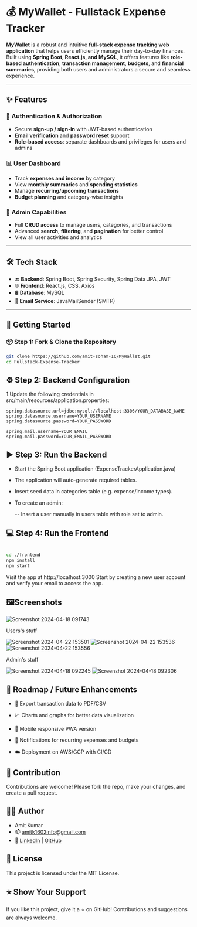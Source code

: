 # 💰 MyWallet - Fullstack Expense Tracker

**MyWallet** is a robust and intuitive **full-stack expense tracking web application** that helps users efficiently manage their day-to-day finances. Built using **Spring Boot, React.js, and MySQL**, it offers features like **role-based authentication**, **transaction management**, **budgets**, and **financial summaries**, providing both users and administrators a secure and seamless experience.

---

## ✨ Features

### 👤 **Authentication & Authorization**
- Secure **sign-up / sign-in** with JWT-based authentication
- **Email verification** and **password reset** support
- **Role-based access**: separate dashboards and privileges for users and admins

### 📊 **User Dashboard**
- Track **expenses and income** by category
- View **monthly summaries** and **spending statistics**
- Manage **recurring/upcoming transactions**
- **Budget planning** and category-wise insights

### 🔧 **Admin Capabilities**
- Full **CRUD access** to manage users, categories, and transactions
- Advanced **search**, **filtering**, and **pagination** for better control
- View all user activities and analytics

---

## 🛠️ Tech Stack

- 🔙 **Backend**: Spring Boot, Spring Security, Spring Data JPA, JWT
- 🌐 **Frontend**: React.js, CSS, Axios
- 🛢️ **Database**: MySQL
- 📧 **Email Service**: JavaMailSender (SMTP)

---

## 🚀 Getting Started

### 📦 Step 1: Fork & Clone the Repository

```bash
git clone https://github.com/amit-soham-16/MyWallet.git
cd Fullstack-Expense-Tracker
```
## ⚙️ Step 2: Backend Configuration
1.Update the following credentials in src/main/resources/application.properties:

```properties
spring.datasource.url=jdbc:mysql://localhost:3306/YOUR_DATABASE_NAME
spring.datasource.username=YOUR_USERNAME
spring.datasource.password=YOUR_PASSWORD

spring.mail.username=YOUR_EMAIL
spring.mail.password=YOUR_EMAIL_PASSWORD
```
## ▶️ Step 3: Run the Backend
- Start the Spring Boot application (ExpenseTrackerApplication.java)

- The application will auto-generate required tables.

- Insert seed data in categories table (e.g. expense/income types).

- To create an admin:

    -- Insert a user manually in users table with role set to admin.

## 💻 Step 4: Run the Frontend
```bash

cd ./frontend
npm install
npm start
```
Visit the app at http://localhost:3000
Start by creating a new user account and verify your email to access the app.






## 🖼️Screenshots


![Screenshot 2024-04-18 091743](https://github.com/DharshiBalasubramaniyam/Fullstack-Expense-Tracker/assets/139672976/dbcfdbd2-d515-4197-b5ff-11ba0aed2dcf)


Users's stuff

![Screenshot 2024-04-22 153501](https://github.com/DharshiBalasubramaniyam/Fullstack-Expense-Tracker/assets/139672976/a8e6d65b-626f-493e-922d-dd7c26d8294c)
![Screenshot 2024-04-22 153536](https://github.com/DharshiBalasubramaniyam/Fullstack-Expense-Tracker/assets/139672976/ed01d05e-cead-43c5-8959-6b64615fee43)
![Screenshot 2024-04-22 153556](https://github.com/DharshiBalasubramaniyam/Fullstack-Expense-Tracker/assets/139672976/40ab0b82-b38d-4a19-9044-d226e3f345ed)




Admin's stuff

![Screenshot 2024-04-18 092245](https://github.com/DharshiBalasubramaniyam/Fullstack-Expense-Tracker/assets/139672976/06454812-f542-4404-b9bf-e7d9b96b043d)
![Screenshot 2024-04-18 092306](https://github.com/DharshiBalasubramaniyam/Fullstack-Expense-Tracker/assets/139672976/a024fadc-5f6a-4e3f-96f6-f38dd1f6b477)

## 📌 Roadmap / Future Enhancements
- 💾 Export transaction data to PDF/CSV

- 📈 Charts and graphs for better data visualization

- 📱 Mobile responsive PWA version

- 🔔 Notifications for recurring expenses and budgets

- ☁️ Deployment on AWS/GCP with CI/CD

## 🤝 Contribution
Contributions are welcome! Please fork the repo, make your changes, and create a pull request.

## 👨‍💻 Author
- Amit Kumar
- 📫 amitk1602info@gmail.com
- 🔗 [LinkedIn](https://www.linkedin.com/in/kumaramit02/) | [GitHub](https://github.com/amit-soham-16)



## 📜 License
This project is licensed under the MIT License.

## ⭐️ Show Your Support
If you like this project, give it a ⭐️ on GitHub! Contributions and suggestions are always welcome.



